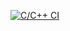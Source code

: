 [![C/C++ CI](https://github.com/trunghieumickey/team8-hcmus-sorting-project/actions/workflows/c-cpp.yml/badge.svg)](https://github.com/trunghieumickey/team8-hcmus-sorting-project/actions/workflows/c-cpp.yml)
